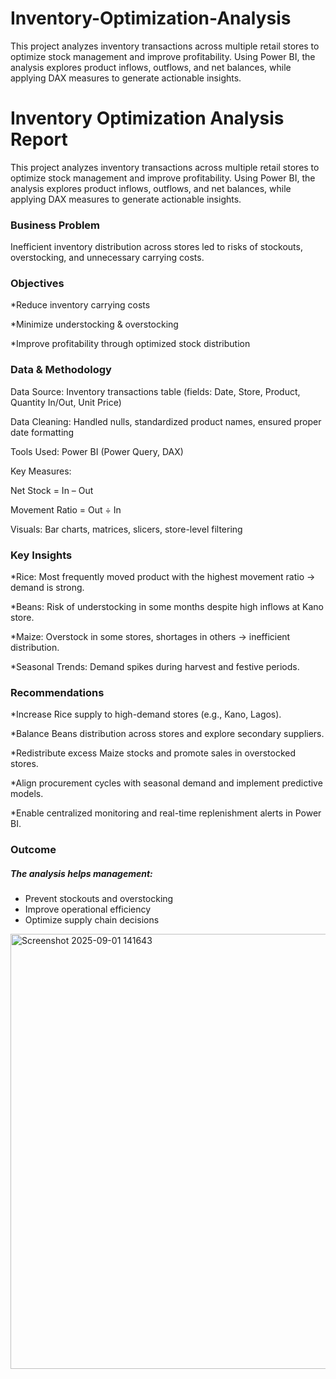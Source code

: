 # Inventory-Optimization-Analysis
This project analyzes inventory transactions across multiple retail stores to optimize stock management and improve profitability. Using Power BI, the analysis explores product inflows, outflows, and net balances, while applying DAX measures to generate actionable insights.
# Inventory Optimization Analysis Report

This project analyzes inventory transactions across multiple retail stores to optimize stock management and improve profitability. Using Power BI, the analysis explores product inflows, outflows, and net balances, while applying DAX measures to generate actionable insights.

### Business Problem

Inefficient inventory distribution across stores led to risks of stockouts, overstocking, and unnecessary carrying costs.

### Objectives

*Reduce inventory carrying costs

*Minimize understocking & overstocking

*Improve profitability through optimized stock distribution

### Data & Methodology

Data Source: Inventory transactions table (fields: Date, Store, Product, Quantity In/Out, Unit Price)

Data Cleaning: Handled nulls, standardized product names, ensured proper date formatting

Tools Used: Power BI (Power Query, DAX)

Key Measures:

Net Stock = In – Out

Movement Ratio = Out ÷ In

Visuals: Bar charts, matrices, slicers, store-level filtering

### Key Insights

*Rice: Most frequently moved product with the highest movement ratio → demand is strong.

*Beans: Risk of understocking in some months despite high inflows at Kano store.

*Maize: Overstock in some stores, shortages in others → inefficient distribution.

*Seasonal Trends: Demand spikes during harvest and festive periods.

### Recommendations

*Increase Rice supply to high-demand stores (e.g., Kano, Lagos).

*Balance Beans distribution across stores and explore secondary suppliers.

*Redistribute excess Maize stocks and promote sales in overstocked stores.

*Align procurement cycles with seasonal demand and implement predictive models.

*Enable centralized monitoring and real-time replenishment alerts in Power BI.

### Outcome

##### The analysis helps management:
* Prevent stockouts and overstocking
* Improve operational efficiency
* Optimize supply chain decisions

<img width="1290" height="696" alt="Screenshot 2025-09-01 141643" src="https://github.com/user-attachments/assets/01522ae9-0407-4289-acf8-fe2836359632" />
